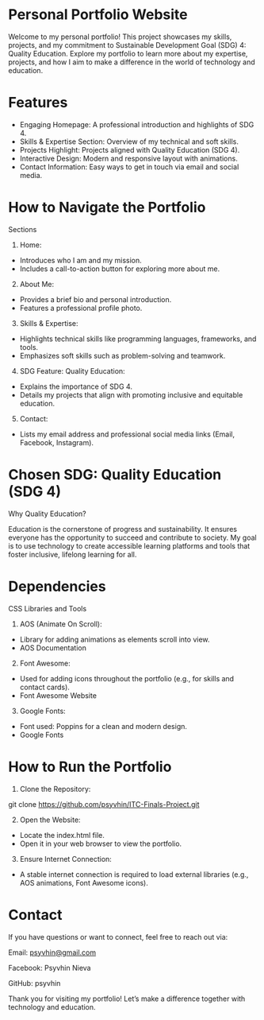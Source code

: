 # Personal Portfolio Website
Welcome to my personal portfolio! This project showcases my skills, projects, and my commitment to Sustainable Development Goal (SDG) 4: Quality Education. Explore my portfolio to learn more about my expertise, projects, and how I aim to make a difference in the world of technology and education.

# Features
- Engaging Homepage: A professional introduction and highlights of SDG 4.
- Skills & Expertise Section: Overview of my technical and soft skills.
- Projects Highlight: Projects aligned with Quality Education (SDG 4).
- Interactive Design: Modern and responsive layout with animations.
- Contact Information: Easy ways to get in touch via email and social media.

#  How to Navigate the Portfolio
Sections


1. Home:

- Introduces who I am and my mission.
- Includes a call-to-action button for exploring more about me.

2. About Me:

- Provides a brief bio and personal introduction.
- Features a professional profile photo.


3. Skills & Expertise:

- Highlights technical skills like programming languages, frameworks, and tools.
- Emphasizes soft skills such as problem-solving and teamwork.

4. SDG Feature: Quality Education:

- Explains the importance of SDG 4.
- Details my projects that align with promoting inclusive and equitable education.

5. Contact:

- Lists my email address and professional social media links (Email, Facebook, Instagram).

# Chosen SDG: Quality Education (SDG 4)
Why Quality Education?

Education is the cornerstone of progress and sustainability. It ensures everyone has the opportunity to succeed and contribute to society. My goal is to use technology to create accessible learning platforms and tools that foster inclusive, lifelong learning for all.

# Dependencies
CSS Libraries and Tools
1. AOS (Animate On Scroll):

- Library for adding animations as elements scroll into view.
- AOS Documentation

2. Font Awesome:

- Used for adding icons throughout the portfolio (e.g., for skills and contact cards).
- Font Awesome Website

3. Google Fonts:

- Font used: Poppins for a clean and modern design.
- Google Fonts

# How to Run the Portfolio
1. Clone the Repository:

git clone https://github.com/psyvhin/ITC-Finals-Project.git

2. Open the Website:

- Locate the index.html file.
- Open it in your web browser to view the portfolio.

3. Ensure Internet Connection:

- A stable internet connection is required to load external libraries (e.g., AOS animations, Font Awesome icons).

# Contact
If you have questions or want to connect, feel free to reach out via:

Email: psyvhin@gmail.com 

Facebook: Psyvhin Nieva

GitHub: psyvhin


Thank you for visiting my portfolio! Let’s make a difference together with technology and education.
